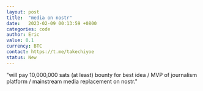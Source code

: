 ```yaml
---
layout: post
title:  "media on nostr"
date:   2023-02-09 00:13:59 +0800
categories: code
author: Eric
value: 0.1
currency: BTC
contact: https://t.me/takechiyoe
status: New
---
```


"will pay 10,000,000 sats (at least) bounty for best idea / MVP of journalism platform / mainstream media replacement on nostr."
